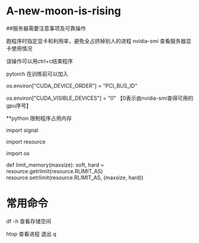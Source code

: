 # A-new-moon-is-rising
##服务器需要注意事项及可靠操作



跑程序时指定显卡和利用率，避免全占挤掉别人的进程
nvidia-smi 查看服务器显卡使用情况

误操作可以用ctrl+c结束程序

pytorch 在训练前可以加入

os.environ["CUDA_DEVICE_ORDER"] = "PCI_BUS_ID"

os.environ["CUDA_VISIBLE_DEVICES"] = "0"          【0表示由nvidia-smi查得可用的gpu序号】

**python 限制程序占用内存

import signal

import resource

import os

def limit_memory(maxsize):
    soft, hard = resource.getrlimit(resource.RLIMIT_AS)
    resource.setrlimit(resource.RLIMIT_AS, (maxsize, hard))

常用命令
==

df -h 查看存储空间

htop 查看进程  退出 q
